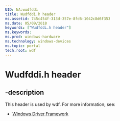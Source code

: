 ```yaml
---
UID: NA:wudfddi
title: Wudfddi.h header
ms.assetid: 745c454f-313d-357e-8fd6-1042c8d6f353
ms.date: 05/09/2018
keywords: ["Wudfddi.h header"]
ms.keywords: 
ms.prod: windows-hardware
ms.technology: windows-devices
ms.topic: portal
tech.root: wdf
---
```


# Wudfddi.h header


## -description


This header is used by wdf. For more information, see:

- [Windows Driver Framework](../_wdf/index.md)
